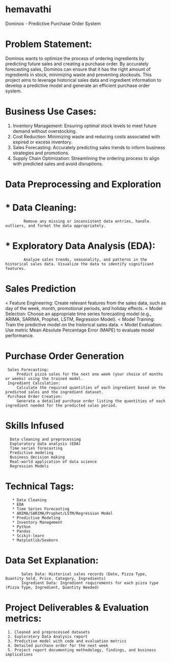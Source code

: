 # hemavathi
Dominos - Predictive Purchase Order System

# Problem Statement:
Dominos wants to optimize the process of ordering ingredients by predicting future sales and creating a purchase order. By accurately forecasting sales, Dominos can ensure that it has the right amount of ingredients in stock, minimizing waste and preventing stockouts. This project aims to leverage historical sales data and ingredient information to develop a predictive model and generate an efficient purchase order system.

# Business Use Cases:
1. Inventory Management: Ensuring optimal stock levels to meet future demand without overstocking.
3. Cost Reduction: Minimizing waste and reducing costs associated with expired or excess inventory.
4. Sales Forecasting: Accurately predicting sales trends to inform business strategies and promotions.
5. Supply Chain Optimization: Streamlining the ordering process to align with predicted sales and avoid disruptions.

# Data Preprocessing and Exploration
#  * Data Cleaning: 
            Remove any missing or inconsistent data entries, handle outliers, and format the data appropriately.
#  * Exploratory Data Analysis (EDA):
            Analyze sales trends, seasonality, and patterns in the historical sales data. Visualize the data to identify significant features.
# Sales Prediction
  < Feature Engineering: Create relevant features from the sales data, such as day of the week, month, promotional periods, and holiday effects.
  < Model Selection: Choose an appropriate time series forecasting model (e.g., ARIMA, SARIMA, Prophet, LSTM, Regression Model).
  < Model Training: Train the predictive model on the historical sales data.
  < Model Evaluation: Use metric Mean Absolute Percentage Error (MAPE) to evaluate model performance.

# Purchase Order Generation
     Sales Forecasting:
         Predict pizza sales for the next one week (your choice of months or weeks) using the trained model.
     Ingredient Calculation: 
         Calculate the required quantities of each ingredient based on the predicted sales and the ingredient dataset.
     Purchase Order Creation: 
         Generate a detailed purchase order listing the quantities of each ingredient needed for the predicted sales period.

 # Skills Infused
      Data cleaning and preprocessing
      Exploratory data analysis (EDA)
      Time series forecasting
      Predictive modeling
      Business decision making
      Real-world application of data science
      Regression Models


 # Technical Tags:
       * Data Cleaning
       * EDA
       * Time Series Forecasting
       * ARIMA/SARIMA/Prophet/LSTM/Regression Model
       * Predictive Modeling
       * Inventory Management
       * Python
       * Pandas
       * Scikit-learn
       * Matplotlib/Seaborn


# Data Set Explanation:
           Sales Data: Historical sales records (Date, Pizza Type, Quantity Sold, Price, Category, Ingredients)
           Ingredient Data: Ingredient requirements for each pizza type (Pizza Type, Ingredient, Quantity Needed)


# Project Deliverables & Evaluation metrics:
     1. Cleaned and preprocessed datasets
     2. Exploratory Data Analysis report
     3. Predictive model with code and evaluation metrics
     4. Detailed purchase order for the next week
     5. Project report documenting methodology, findings, and business implications







